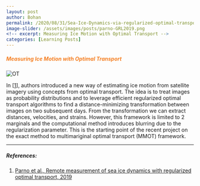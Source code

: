 ```yaml
---
layout: post
author: Bohan 
permalink: /2020/08/31/Sea-Ice-Dynamics-via-regularized-optimal-transport.html
image-slider: /assets/images/posts/parno-GRL2019.png
<!-- excerpt: Measuring Ice Motion with Optimal Transport -->
categories: [Learning Posts]
---
```


<h5><span style="color:#F58025">Measuring Ice Motion with Optimal Transport</span></h5>


<img class="img-fluid" src="{{page.image-slider | relative_url}}" alt="OT">

In \[[1]\], authors introduced a new way of estimating ice motion from satellite imagery using concepts from optimal transport.  The idea is to treat images as probability distributions and to leverage efficient regularized optimal transport algorithms to find a distance-minimizing transformation between images on two subsequent days.  From the transformation we can extract distances, velocities, and strains. However, this framework is limited to 2 marginals and the computational method introduces blurring due to the regularization parameter. This is the starting point of the recent project on the exact method to multimariginal optimal transport (MMOT) framework. 


----
##### References:


1. [Parno et al., Remote measurement of sea ice dynamics with regularized optimal transport, 2019](https://agupubs.onlinelibrary.wiley.com/doi/abs/10.1029/2019GL083037)

[1]: https://agupubs.onlinelibrary.wiley.com/doi/abs/10.1029/2019GL083037
